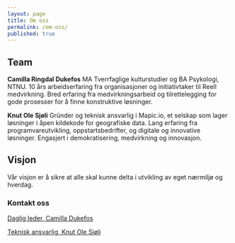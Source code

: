 ```yaml
---
layout: page
title: Om oss
permalink: /om-oss/
published: true
---
```


## Team

**Camilla Ringdal Dukefos** MA Tverrfaglige kulturstudier og BA Psykologi, NTNU. 10 års arbeidserfaring fra organisasjoner og initiativtaker til Reell medvirkning. Bred erfaring fra medvirkningsarbeid og tilrettelegging for gode prosesser for å finne konstruktive løsninger. 

**Knut Ole Sjøli** Gründer og teknisk ansvarlig i Mapic.io, et selskap som lager løsninger i åpen kildekode for geografiske data. Lang erfaring fra programvareutvikling, oppstartsbedrifter, og digitale og innovative løsninger. Engasjert i demokratisering, medvirkning og innovasjon.

## Visjon

Vår visjon er å sikre at alle skal kunne delta i utvikling av eget nærmiljø og hverdag.


### Kontakt oss

[Daglig leder, Camilla Dukefos](mailto:camilla@mitt-distrikt.no)  

[Teknisk ansvarlig, Knut Ole Sjøli](mailto:knutole@mitt-distrikt.no)

